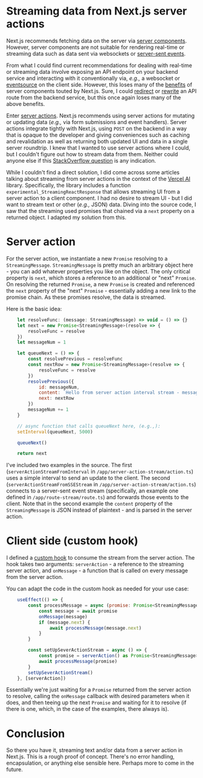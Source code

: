 # Streaming data from Next.js server actions

Next.js recommends fetching data on the server via [server components](https://nextjs.org/docs/app/building-your-application/rendering/server-components). However, server components are not suitable for rendering real-time or streaming data such as data sent via websockets or [server-sent events](https://developer.mozilla.org/en-US/docs/Web/API/Server-sent_events).

From what I could find current recommendations for dealing with real-time or streaming data involve exposing an API endpoint on your backend service and interacting with it conventionally via, *e.g.,* a websocket or [eventsource](https://developer.mozilla.org/en-US/docs/Web/API/EventSource) on the client side. However, this loses many of the [benefits](https://nextjs.org/docs/app/building-your-application/data-fetching/patterns#fetching-data-on-the-server) of server components touted by Next.js. Sure, I could [redirect](https://nextjs.org/docs/app/building-your-application/routing/redirecting) or [rewrite](https://nextjs.org/docs/app/api-reference/next-config-js/rewrites) an API route from the backend service, but this once again loses many of the above benefits.

Enter [server actions](https://nextjs.org/docs/app/building-your-application/data-fetching/server-actions-and-mutations). Next.js recommends using server actions for mutating or updating data (*e.g.,* via form submissions and event handlers). Server actions integrate tightly with Next.js, using `POST` on the backend in a way that is opaque to the developer and giving conveniences such as caching and revalidation as well as returning both updated UI and data in a single server roundtrip. I knew that I wanted to use server actions where I could, but I couldn't figure out how to stream data from them. Neither could anyone else if this [StackOverflow question](https://stackoverflow.com/questions/77220196/how-to-stream-from-a-server-action) is any indication.

While I couldn't find a direct solution, I did come across some articles talking about streaming from server actions in the context of the [Vercel AI](https://sdk.vercel.ai/docs/api-reference) library. Specifically, the library includes a function `experimental_StreamingReactResponse` that allows streaming UI from a server action to a client component. I had no desire to stream UI - but I did want to stream text or other (*e.g.,* JSON) data. Diving into the source code, I saw that the streaming used promises that chained via a `next` property on a returned object. I adapted my solution from this.

# Server action

For the server action, we instantiate a new `Promise` resolving to a `StreamingMessage`. `StreamingMessage` is pretty much an arbitrary object here - you can add whatever properties you like on the object. The only critical property is `next`, which stores a reference to an additional or "next" `Promise`. On resolving the returned `Promise`, a new `Promise` is created and referenced the `next` property of the "next" `Promise` - essentially adding a new link to the promise chain. As these promises resolve, the data is streamed.

Here is the basic idea:

```javascript
    let resolveFunc: (message: StreamingMessage) => void = () => {}
    let next = new Promise<StreamingMessage>(resolve => {
        resolveFunc = resolve
    })
    let messageNum = 1

    let queueNext = () => {
        const resolvePrevious = resolveFunc
        const nextRow = new Promise<StreamingMessage>(resolve => {
            resolveFunc = resolve
        })
        resolvePrevious({
            id: messageNum,
            content: `Hello from server action interval stream - message number ${messageNum}`,
            next: nextRow
        })
        messageNum += 1
    }

    // async function that calls queueNext here, (e.g.,):
    setInterval(queueNext, 5000)

    queueNext()

    return next
```

I've included two examples in the source. The first (`serverActionStreamFromInterval` in `/app/server-action-stream/action.ts`) uses a simple interval to send an update to the client. The second (`serverActionStreamFromSSEStream` in `/app/server-action-stream/action.ts`) connects to a server-sent event stream (specifically, an example one defined in `/app/route-stream/route.ts`) and forwards those events to the client. Note that in the second example the `content` property of the `StreamingMessage` is JSON instead of plaintext - and is parsed in the server action.

# Client side (custom hook)

I defined a [custom hook](https://react.dev/learn/reusing-logic-with-custom-hooks) to consume the stream from the server action. The hook takes two arguments: `serverAction` - a reference to the streaming server action, and `onMessage` - a function that is called on every message from the server action.

You can adapt the code in the custom hook as needed for your use case:

```javascript
    useEffect(() => {
        const processMessage = async (promise: Promise<StreamingMessage>) => {
            const message = await promise
            onMessage(message)
            if (message.next) {
                await processMessage(message.next)
            }
        }

        const setUpSeverActionStream = async () => {
            const promise = serverAction() as Promise<StreamingMessage>
            await processMessage(promise)
        }
        setUpSeverActionStream()
    }, [serverAction])
```

Essentially we're just waiting for a `Promise` returned from the server action to resolve, calling the `onMessage` callback with desired parameters when it does, and then teeing up the next `Promise` and waiting for it to resolve (if there is one, which, in the case of the examples, there always is).

# Conclusion

So there you have it, streaming text and/or data from a server action in Next.js. This is a rough proof of concept. There's no error handling, encapsulation, or anything else sensible here. Perhaps more to come in the future.